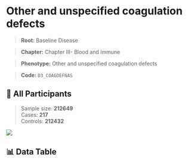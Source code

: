 # Other and unspecified coagulation defects

> **Root:** Baseline Disease  

> **Chapter:** Chapter III- Blood and immune  

> **Phenotype:** Other and unspecified coagulation defects  

> **Code:** `D3_COAGDEFNAS`

## 🧪 All Participants  
> Sample size: **212649**  
> Cases: **217**  
> Controls: **212432**
<img src="/Sensitive/Figures/ALL/Incidence/D3_COAGDEFNAS.png"/>

## 📊 Data Table
<CsvTableMRF src="/Sensitive/Data/ALL/Incidence/COX_D3_COAGDEFNAS.csv"/>

